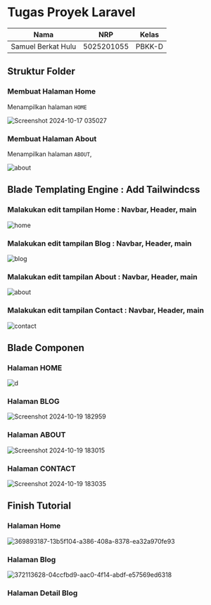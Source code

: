 # Tugas Proyek Laravel

| Nama            | NRP       | Kelas      |
|-----------------|-----------|------------|
| Samuel Berkat Hulu | 5025201055 | PBKK-D |

## Struktur Folder 
### Membuat Halaman Home
Menampilkan halaman ``HOME`` 

![Screenshot 2024-10-17 035027](https://github.com/user-attachments/assets/6d467b60-c5a5-4ada-a478-a10a0780225c)

### Membuat Halaman About
Menampilkan halaman ``ABOUT``,

![about](https://github.com/user-attachments/assets/b6ad412e-796e-4000-ac0f-2b4bc951c0b7)

## Blade Templating Engine : Add Tailwindcss
### Malakukan edit tampilan Home : Navbar, Header, main

![home](https://github.com/user-attachments/assets/379c696e-7bcd-4507-81c3-6ad7e6b0b782)

### Malakukan edit tampilan Blog : Navbar, Header, main

![blog](https://github.com/user-attachments/assets/bd20ad9e-69be-4b37-a002-447376b2c6bb)

### Malakukan edit tampilan About : Navbar, Header, main

![about](https://github.com/user-attachments/assets/a345b5b6-4040-48a9-877d-590604169e0c)

### Malakukan edit tampilan Contact : Navbar, Header, main

![contact](https://github.com/user-attachments/assets/7ed4fdad-2eea-4107-b336-a48a218db098)

## Blade Componen
### Halaman HOME

![d](https://github.com/user-attachments/assets/da847887-2811-437e-b593-3ae5d1adb303)

### Halaman BLOG

![Screenshot 2024-10-19 182959](https://github.com/user-attachments/assets/e5f80e78-4c4c-4173-b06f-3bd31633cf4d)

### Halaman ABOUT

![Screenshot 2024-10-19 183015](https://github.com/user-attachments/assets/040e1e69-d007-49af-a236-a3315a109c32)


### Halaman CONTACT

![Screenshot 2024-10-19 183035](https://github.com/user-attachments/assets/6fd35298-bad9-4db6-9363-98535db9393f)

## Finish Tutorial
### Halaman Home
![369893187-13b5f104-a386-408a-8378-ea32a970fe93](https://github.com/user-attachments/assets/9802dbf7-3ea2-4d02-a707-8271a40ef313)

### Halaman Blog
![372113628-04ccfbd9-aac0-4f14-abdf-e57569ed6318](https://github.com/user-attachments/assets/ae1d390d-43b1-45a2-b8f2-66f77ad51750)


### Halaman Detail Blog







